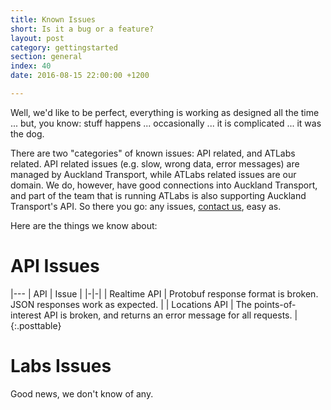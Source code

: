 ```yaml
---
title: Known Issues
short: Is it a bug or a feature?
layout: post
category: gettingstarted
section: general
index: 40
date: 2016-08-15 22:00:00 +1200

---
```


Well, we'd like to be perfect, everything is working as designed all the time ... but, you know: stuff happens ... occasionally ... it is complicated ... it was the dog. 

There are two "categories" of known issues: API related, and ATLabs related. API related issues (e.g. slow, wrong data, error messages) are managed by Auckland Transport, while ATLabs related issues are our domain. We do, however, have good connections into Auckland Transport, and part of the team that is running ATLabs is also supporting Auckland Transport's API. So there you go: any issues, [contact us](mailto:info@atlabs.xyz), easy as.

Here are the things we know about:

# API Issues

|---
| API | Issue |
|-|-|
| Realtime API | Protobuf response format is broken. JSON responses work as expected. |
| Locations API | The points-of-interest API is broken, and returns an error message for all requests. |
{:.posttable}

# Labs Issues

Good news, we don't know of any.
